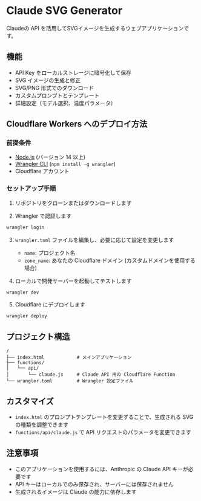 # Claude SVG Generator

Claudeの API を活用してSVGイメージを生成するウェブアプリケーションです。

## 機能

- API Key をローカルストレージに暗号化して保存
- SVG イメージの生成と修正
- SVG/PNG 形式でのダウンロード
- カスタムプロンプトとテンプレート
- 詳細設定（モデル選択、温度パラメータ）

## Cloudflare Workers へのデプロイ方法

### 前提条件

- [Node.js](https://nodejs.org/) (バージョン 14 以上)
- [Wrangler CLI](https://developers.cloudflare.com/workers/wrangler/install-and-update/) (`npm install -g wrangler`)
- Cloudflare アカウント

### セットアップ手順

1. リポジトリをクローンまたはダウンロードします

2. Wrangler で認証します

```bash
wrangler login
```

3. `wrangler.toml` ファイルを編集し、必要に応じて設定を変更します
   - `name`: プロジェクト名
   - `zone_name`: あなたの Cloudflare ドメイン (カスタムドメインを使用する場合)

4. ローカルで開発サーバーを起動してテストします

```bash
wrangler dev
```

5. Cloudflare にデプロイします

```bash
wrangler deploy
```

## プロジェクト構造

```
/
├── index.html            # メインアプリケーション 
├── functions/
│   └── api/
│       └── claude.js     # Claude API 用の Cloudflare Function
└── wrangler.toml         # Wrangler 設定ファイル
```

## カスタマイズ

- `index.html` のプロンプトテンプレートを変更することで、生成される SVG の種類を調整できます
- `functions/api/claude.js` で API リクエストのパラメータを変更できます

## 注意事項

- このアプリケーションを使用するには、Anthropic の Claude API キーが必要です
- API キーはローカルでのみ保存され、サーバーには保存されません
- 生成されるイメージは Claude の能力に依存します